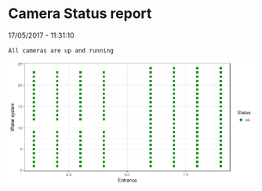 Camera Status report
================
17/05/2017 - 11:31:10

    All cameras are up and running

![](camreport_files/figure-markdown_github/unnamed-chunk-2-1.png)
